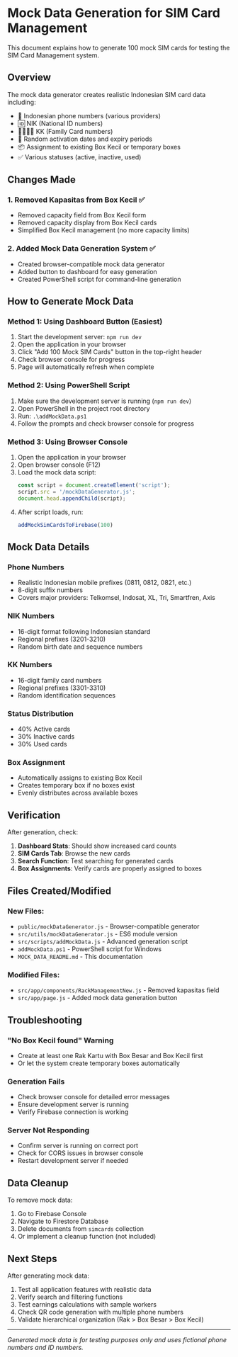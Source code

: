 # Mock Data Generation for SIM Card Management

This document explains how to generate 100 mock SIM cards for testing the SIM Card Management system.

## Overview

The mock data generator creates realistic Indonesian SIM card data including:
- 📱 Indonesian phone numbers (various providers)
- 🆔 NIK (National ID numbers) 
- 👨‍👩‍👧‍👦 KK (Family Card numbers)
- 📅 Random activation dates and expiry periods
- 📦 Assignment to existing Box Kecil or temporary boxes
- ✅ Various statuses (active, inactive, used)

## Changes Made

### 1. Removed Kapasitas from Box Kecil ✅
- Removed capacity field from Box Kecil form
- Removed capacity display from Box Kecil cards
- Simplified Box Kecil management (no more capacity limits)

### 2. Added Mock Data Generation System ✅
- Created browser-compatible mock data generator
- Added button to dashboard for easy generation
- Created PowerShell script for command-line generation

## How to Generate Mock Data

### Method 1: Using Dashboard Button (Easiest)
1. Start the development server: `npm run dev`
2. Open the application in your browser
3. Click "Add 100 Mock SIM Cards" button in the top-right header
4. Check browser console for progress
5. Page will automatically refresh when complete

### Method 2: Using PowerShell Script
1. Make sure the development server is running (`npm run dev`)
2. Open PowerShell in the project root directory
3. Run: `.\addMockData.ps1`
4. Follow the prompts and check browser console for progress

### Method 3: Using Browser Console
1. Open the application in your browser
2. Open browser console (F12)
3. Load the mock data script:
   ```javascript
   const script = document.createElement('script');
   script.src = '/mockDataGenerator.js';
   document.head.appendChild(script);
   ```
4. After script loads, run:
   ```javascript
   addMockSimCardsToFirebase(100)
   ```

## Mock Data Details

### Phone Numbers
- Realistic Indonesian mobile prefixes (0811, 0812, 0821, etc.)
- 8-digit suffix numbers
- Covers major providers: Telkomsel, Indosat, XL, Tri, Smartfren, Axis

### NIK Numbers
- 16-digit format following Indonesian standard
- Regional prefixes (3201-3210)
- Random birth date and sequence numbers

### KK Numbers  
- 16-digit family card numbers
- Regional prefixes (3301-3310)
- Random identification sequences

### Status Distribution
- 40% Active cards
- 30% Inactive cards  
- 30% Used cards

### Box Assignment
- Automatically assigns to existing Box Kecil
- Creates temporary box if no boxes exist
- Evenly distributes across available boxes

## Verification

After generation, check:
1. **Dashboard Stats**: Should show increased card counts
2. **SIM Cards Tab**: Browse the new cards
3. **Search Function**: Test searching for generated cards
4. **Box Assignments**: Verify cards are properly assigned to boxes

## Files Created/Modified

### New Files:
- `public/mockDataGenerator.js` - Browser-compatible generator
- `src/utils/mockDataGenerator.js` - ES6 module version
- `src/scripts/addMockData.js` - Advanced generation script
- `addMockData.ps1` - PowerShell script for Windows
- `MOCK_DATA_README.md` - This documentation

### Modified Files:
- `src/app/components/RackManagementNew.js` - Removed kapasitas field
- `src/app/page.js` - Added mock data generation button

## Troubleshooting

### "No Box Kecil found" Warning
- Create at least one Rak Kartu with Box Besar and Box Kecil first
- Or let the system create temporary boxes automatically

### Generation Fails
- Check browser console for detailed error messages
- Ensure development server is running
- Verify Firebase connection is working

### Server Not Responding
- Confirm server is running on correct port
- Check for CORS issues in browser console
- Restart development server if needed

## Data Cleanup

To remove mock data:
1. Go to Firebase Console
2. Navigate to Firestore Database
3. Delete documents from `simcards` collection
4. Or implement a cleanup function (not included)

## Next Steps

After generating mock data:
1. Test all application features with realistic data
2. Verify search and filtering functions
3. Test earnings calculations with sample workers
4. Check QR code generation with multiple phone numbers
5. Validate hierarchical organization (Rak > Box Besar > Box Kecil)

---

*Generated mock data is for testing purposes only and uses fictional phone numbers and ID numbers.*
